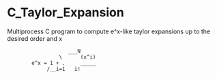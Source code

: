 # C_Taylor_Expansion
Multiprocess C program to compute e^x-like taylor expansions up to the desired order and x

	             		___N
 			         \      (x^i)
 			e^x = 1 + .     _____
 				 /__i=1	  i!
